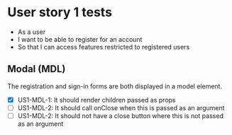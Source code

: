 # User story 1 tests

- As a user
- I want to be able to register for an account
- So that I can access features restricted to registered users

## Modal (MDL)

The registration and sign-in forms are both displayed in a model element.

- [x] US1-MDL-1: It should render children passed as props
- [ ] US1-MDL-2: It should call onClose when this is passed as an argument
- [ ] US1-MDL-2: It should not have a close button where this is not passed as an argument

